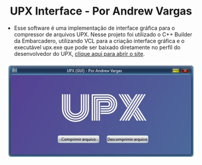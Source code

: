 <h1 align="center">UPX Interface - Por Andrew Vargas</h1>

- Esse software é uma implementação de interface gráfica para o compressor de arquivos UPX. Nesse projeto foi utilizado o C++ Builder da Embarcadero, utilizando VCL para a criação interface gráfica e o executável upx.exe que pode ser baixado diretamente no perfil do desenvolvedor do UPX, [clique aqui para abrir o site](https://upx.github.io/).


![Screenshot](https://github.com/AndrewVargas1991/UPX-Interface/blob/main/Tela.jpg)
